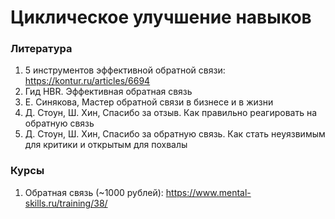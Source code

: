 # Циклическое улучшение навыков

### Литература
1. 5 инструментов эффективной обратной связи: https://kontur.ru/articles/6694
2. Гид HBR. Эффективная обратная связь
3. Е. Синякова, Мастер обратной связи в бизнесе и в жизни
4. Д. Стоун, Ш. Хин, Спасибо за отзыв. Как правильно реагировать на обратную связь
5. Д. Стоун, Ш. Хин, Спасибо за обратную связь. Как стать неуязвимым для критики и открытым для похвалы

### Курсы
1. Обратная связь (~1000 рублей): https://www.mental-skills.ru/training/38/
